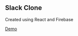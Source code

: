 ## Slack Clone

Created using React and Firebase

[Demo](https://chat-app-b41d3.firebaseapp.com/channel/general)
